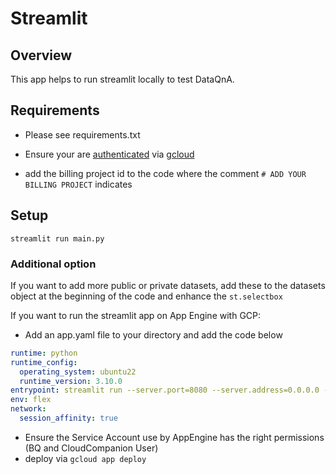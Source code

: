 # Streamlit

## Overview

This app helps to run streamlit locally to test DataQnA.

## Requirements

- Please see requirements.txt

- Ensure your are [authenticated](https://cloud.google.com/docs/authentication/provide-credentials-adc#local-dev) via [gcloud](https://cloud.google.com/sdk/docs/install)

- add the billing project id to the code where the comment `# ADD YOUR BILLING PROJECT` indicates

## Setup

`streamlit run main.py`

### Additional option

If you want to add more public or private datasets, add these to the datasets object at the beginning of the code and enhance the `st.selectbox`

If you want to run the streamlit app on App Engine with GCP:

- Add an app.yaml file to your directory and add the code below

```yaml
runtime: python
runtime_config:
  operating_system: ubuntu22
  runtime_version: 3.10.0
entrypoint: streamlit run --server.port=8080 --server.address=0.0.0.0 --server.enableCORS=false --server.enableWebsocketCompression=false --server.enableXsrfProtection=false --server.headless=true main.py
env: flex
network:
  session_affinity: true
```

- Ensure the Service Account use by AppEngine has the right permissions (BQ and CloudCompanion User)
- deploy via `gcloud app deploy`
